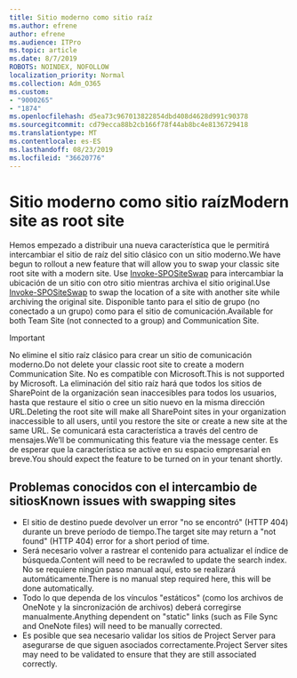 ```yaml
---
title: Sitio moderno como sitio raíz
ms.author: efrene
author: efrene
ms.audience: ITPro
ms.topic: article
ms.date: 8/7/2019
ROBOTS: NOINDEX, NOFOLLOW
localization_priority: Normal
ms.collection: Adm_O365
ms.custom:
- "9000265"
- "1874"
ms.openlocfilehash: d5ea73c967013822854dbd408d4628d991c90378
ms.sourcegitcommit: cd79ecca88b2cb166f78f44ab8bc4e8136729418
ms.translationtype: MT
ms.contentlocale: es-ES
ms.lasthandoff: 08/23/2019
ms.locfileid: "36620776"
---
```

# <a name="modern-site-as-root-site"></a><span data-ttu-id="fc260-102">Sitio moderno como sitio raíz</span><span class="sxs-lookup"><span data-stu-id="fc260-102">Modern site as root site</span></span>

<span data-ttu-id="fc260-103">Hemos empezado a distribuir una nueva característica que le permitirá intercambiar el sitio de raíz del sitio clásico con un sitio moderno.</span><span class="sxs-lookup"><span data-stu-id="fc260-103">We have begun to rollout a new feature that will allow you to swap your classic site root site with a modern site.</span></span> <span data-ttu-id="fc260-104">Use [Invoke-SPOSiteSwap](https://docs.microsoft.com/powershell/module/sharepoint-online/invoke-spositeswap?view=sharepoint-ps) para intercambiar la ubicación de un sitio con otro sitio mientras archiva el sitio original.</span><span class="sxs-lookup"><span data-stu-id="fc260-104">Use [Invoke-SPOSiteSwap](https://docs.microsoft.com/powershell/module/sharepoint-online/invoke-spositeswap?view=sharepoint-ps) to swap the location of a site with another site while archiving the original site.</span></span> <span data-ttu-id="fc260-105">Disponible tanto para el sitio de grupo (no conectado a un grupo) como para el sitio de comunicación.</span><span class="sxs-lookup"><span data-stu-id="fc260-105">Available for both Team Site (not connected to a group) and Communication Site.</span></span> 

>[!Important]
> <span data-ttu-id="fc260-106">No elimine el sitio raíz clásico para crear un sitio de comunicación moderno.</span><span class="sxs-lookup"><span data-stu-id="fc260-106">Do not delete your classic root site to create a modern Communication Site.</span></span> <span data-ttu-id="fc260-107">No es compatible con Microsoft.</span><span class="sxs-lookup"><span data-stu-id="fc260-107">This is not supported by Microsoft.</span></span> <span data-ttu-id="fc260-108">La eliminación del sitio raíz hará que todos los sitios de SharePoint de la organización sean inaccesibles para todos los usuarios, hasta que restaure el sitio o cree un sitio nuevo en la misma dirección URL.</span><span class="sxs-lookup"><span data-stu-id="fc260-108">Deleting the root site will make all SharePoint sites in your organization inaccessible to all users, until you restore the site or create a new site at the same URL.</span></span> <span data-ttu-id="fc260-109">Se comunicará esta característica a través del centro de mensajes.</span><span class="sxs-lookup"><span data-stu-id="fc260-109">We’ll be communicating this feature via the message center.</span></span> <span data-ttu-id="fc260-110">Es de esperar que la característica se active en su espacio empresarial en breve.</span><span class="sxs-lookup"><span data-stu-id="fc260-110">You should expect the feature to be turned on in your tenant shortly.</span></span>

## <a name="known-issues-with-swapping-sites"></a><span data-ttu-id="fc260-111">Problemas conocidos con el intercambio de sitios</span><span class="sxs-lookup"><span data-stu-id="fc260-111">Known issues with swapping sites</span></span>
- <span data-ttu-id="fc260-112">El sitio de destino puede devolver un error "no se encontró" (HTTP 404) durante un breve período de tiempo.</span><span class="sxs-lookup"><span data-stu-id="fc260-112">The target site may return a "not found" (HTTP 404) error for a short period of time.</span></span>
- <span data-ttu-id="fc260-113">Será necesario volver a rastrear el contenido para actualizar el índice de búsqueda.</span><span class="sxs-lookup"><span data-stu-id="fc260-113">Content will need to be recrawled to update the search index.</span></span> <span data-ttu-id="fc260-114">No se requiere ningún paso manual aquí, esto se realizará automáticamente.</span><span class="sxs-lookup"><span data-stu-id="fc260-114">There is no manual step required here, this will be done automatically.</span></span>
- <span data-ttu-id="fc260-115">Todo lo que dependa de los vínculos "estáticos" (como los archivos de OneNote y la sincronización de archivos) deberá corregirse manualmente.</span><span class="sxs-lookup"><span data-stu-id="fc260-115">Anything dependent on "static" links (such as File Sync and OneNote files) will need to be manually corrected.</span></span>
- <span data-ttu-id="fc260-116">Es posible que sea necesario validar los sitios de Project Server para asegurarse de que siguen asociados correctamente.</span><span class="sxs-lookup"><span data-stu-id="fc260-116">Project Server sites may need to be validated to ensure that they are still associated correctly.</span></span> 
